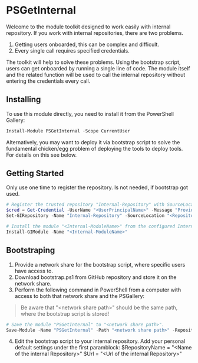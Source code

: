 ﻿# PSGetInternal

Welcome to the module toolkit designed to work easily with internal repository.
If you work with internal repositories, there are two problems.

1. Getting users onboarded, this can be complex and difficult.
2. Every single call requires specified credentials.

The toolkit will help to solve these problems. 
Using the bootstrap script, users can get onboarded by running a single line of code.
The module itself and the related function will be used to call the internal repository without entering the credentials every call.    

## Installing

To use this module directly, you need to install it from the PowerShell Gallery:

```powershell
Install-Module PSGetInternal -Scope CurrentUser
```

Alternatively, you may want to deploy it via bootstrap script to solve the fundamental chicken/egg problem of deploying the tools to deploy tools.
For details on this see below.

## Getting Started

Only use one time to register the repository.
Is not needed, if bootstrap got used.

```powershell
# Register the trusted repository "Internal-Repository" with SourceLocation "<Repository-URL>". And generate a config and credential file.
$cred = Get-Credential -UserName "<UserPrincipalName>" -Message "Provide PAT used to authenticate to the internal PowerShell Gallery"
Set-GIRepository -Name "Internal-Repository" -SourceLocation "<Repository-URL>" -InstallationPolicy "Trusted" -Credential $cred
```

```powershell
# Install the module "<Internal-ModuleName>" from the configured Internal-Repository repository.
Install-GIModule -Name "<Internal-ModuleName>"
```

## Bootstraping

1. Provide a network share for the bootstrap script, where specific users have access to.
2. Download bootstrap.ps1 from GitHub repository and store it on the network share.
3. Perform the following command in PowerShell from a computer with access to both that network share and the PSGallery:
    
> Be aware that "&lt;network share path&gt;" should be the same path, where the bootstrap script is stored!

```powershell
# Save the module "PSGetInternal" to "<network share path>".
Save-Module -Name "PSGetInternal" -Path "<network share path>" -Repository "PSGallery"
```
    
4. Edit the bootstrap script to your internal repository. Add your personal default settings under the first paramblock:
$RepositoryName = "&lt;Name of the internal Repository&gt;"
$Url = "&lt;Url of the internal Repository&gt;"